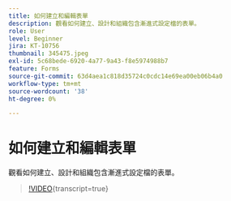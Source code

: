 ```yaml
---
title: 如何建立和編輯表單
description: 觀看如何建立、設計和組織包含漸進式設定檔的表單。
role: User
level: Beginner
jira: KT-10756
thumbnail: 345475.jpeg
exl-id: 5c68bede-6920-4a77-9a43-f8e5974988b7
feature: Forms
source-git-commit: 63d4aea1c818d35724c0cdc14e69ea00eb06b4a0
workflow-type: tm+mt
source-wordcount: '38'
ht-degree: 0%

---
```


# 如何建立和編輯表單

觀看如何建立、設計和組織包含漸進式設定檔的表單。

>[!VIDEO](https://video.tv.adobe.com/v/345475/?quality=12&learn=on){transcript=true}
